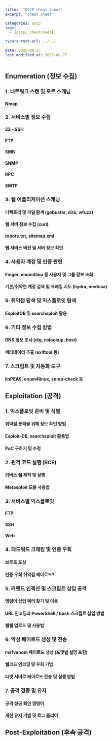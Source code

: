 ```yaml
---
title:  "OSCP cheat sheet"
excerpt: "cheat sheet"

categories: oscp
tags:
  - [oscp, cheatsheet]

typora-root-url: ../../
 
date: 2025-08-27
last_modified_at: 2025-08-27
---
```


## Enumeration (정보 수집)
### 1. 네트워크 스캔 및 포트 스캐닝
#### Nmap




### 2. 서비스별 정보 수집
#### 22 - SSH



#### FTP





#### SMB





#### SNMP




#### RPC




#### SMTP







### 3. 웹 어플리케이션 스캐닝
#### 디렉토리 및 파일 탐색 (gobuster, dirb, wfuzz)




#### 웹 서버 정보 수집 (curl)





#### robots.txt, sitemap.xml




#### 웹 서비스 버전 및 서버 정보 확인





### 4. 사용자 계정 및 인증 관련
####  Finger, enum4linu 등 사용자 및 그룹 정보 조회



#### 기본/취약한 계정 검색 및 크래킹 시도 (hydra, medusa)





### 5. 취약점 탐색 및 익스플로잇 탐색
#### ExploitDB 및 searchsploit 활용








### 6. 기타 정보 수집 방법
#### DNS 정보 조사 (dig, nslookup, host)





#### 메타데이터 추출 (exiftool 등)



### 7. 스크립트 및 자동화 도구
#### linPEAS, enum4linux, snmp-check 등






## Exploitation (공격)
### 1. 익스플로잇 준비 및 식별
#### 취약점 분석을 위해 정보 확인 방법



#### Exploit-DB, searchsploit 활용법



#### PoC 구하기 및 수정




### 2. 원격 코드 실행 (RCE)
#### 리버스 쉘 제작 및 실행



#### Metasploit 모듈 사용법






### 3. 서비스별 익스플로잇
#### FTP


#### SSH


#### Web




### 4. 패드워드 크래킹 및 인증 우회
#### 브루트 포싱



#### 인증 우회 취약점 페이로드?




### 5. 커맨드 인젝션 및 스크립트 삽입 공격
#### 명령어 삽입 벡터 찾기 및 이용


#### URL 인코딩과 PowerShell / bash 스크립트 삽입 방법



#### 웹쉘 업로드 및 사용법




### 6. 악성 페이로드 생성 및 전송
#### msfvenom 페이로드 생성 (포맷별 설명 포함)



#### 쉘코드 인코딩 및 우회 기법



#### 타겟 서버로 페이로드 전송 및 실행 방법



### 7. 공격 검증 및 유지
#### 공격 성공 확인 명령어



#### 세션 유지 기법 및 로그 클리어



## Post-Exploitation (후속 공격)

